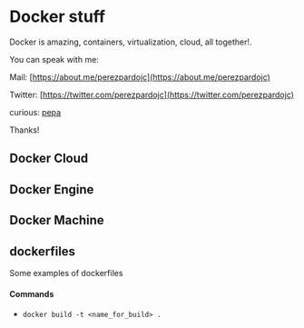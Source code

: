 # Docker stuff

Docker is amazing, containers, virtualization, cloud, all together!.

You can speak with me:

Mail: 		[https://about.me/perezpardojc](https://about.me/perezpardojc)

Twitter: 	[https://twitter.com/perezpardojc](https://twitter.com/perezpardojc)

curious:	[pepa](pi)

Thanks!

## Docker Cloud

## Docker Engine

## Docker Machine

## dockerfiles

Some examples of dockerfiles

#### Commands

* `docker build -t <name_for_build> . `

